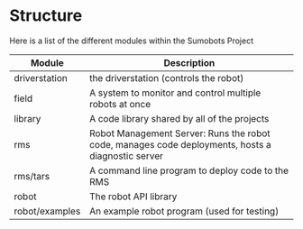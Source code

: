 # Structure
Here is a list of the different modules within the Sumobots Project

| Module | Description |
| --- | --- |
| driverstation | the driverstation (controls the robot) |
| field | A system to monitor and control multiple robots at once |
| library | A code library shared by all of the projects |
| rms | Robot Management Server: Runs the robot code, manages code deployments, hosts a diagnostic server|
| rms/tars | A command line program to deploy code to the RMS |
| robot | The robot API library |
| robot/examples| An example robot program (used for testing) | 